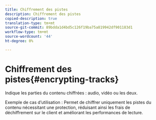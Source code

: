 ```yaml
---
title: Chiffrement des pistes
description: Chiffrement des pistes
copied-description: true
translation-type: tm+mt
source-git-commit: 89bdda1d4bd5c126f19ba75a819942df901183d1
workflow-type: tm+mt
source-wordcount: '44'
ht-degree: 0%

---
```



# Chiffrement des pistes{#encrypting-tracks}

Indique les parties du contenu chiffrées : audio, vidéo ou les deux.

Exemple de cas d’utilisation : Permet de chiffrer uniquement les pistes du contenu nécessitant une protection, réduisant ainsi les frais de déchiffrement sur le client et améliorant les performances de lecture.
